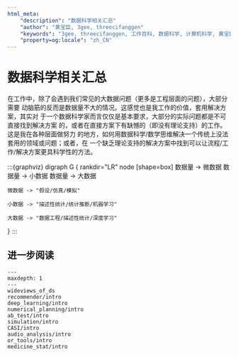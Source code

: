 ```yaml
---
html_meta:
    "description": "数据科学相关汇总"
    "author": "黄宝臣, 3gee, threecifanggen"
    "keywords": "3gee, threecifanggen, 工作百科, 数据科学, 计算机科学, 黄宝臣"
    "property=og:locale": "zh_CN"
---
```

# 数据科学相关汇总

在工作中，除了会遇到我们常见的大数据问题（更多是工程层面的问题），大部分需要
动脑筋的反而是数据量不大的情况。这感觉也是我工作的价值，套用解决方案，其实对
于一个数据科学家而言仅仅是基本要求，大部分的实际问题都是不可直接找到解决方案
的，或者在直接方案下有缺憾的（即没有理论支持）的工作。这是我在各种层面做努力
的地方，如何用数据科学/数学思维解决一个传统上没法套用的领域或问题；或者，在
一个缺乏理论支持的解决方案中找到可以让流程/工作/解决方案更具科学性的方法。


:::{graphviz}
digraph G {
    rankdir="LR"
    node [shape=box]
    数据量 -> 微数据
    数据量 -> 小数据
    数据量 -> 大数据

    微数据 -> "假设/仿真/模拟"

    小数据 -> "描述性统计/统计推断/机器学习"

    大数据 -> "数据工程/描述性统计/深度学习"
}
:::
## 进一步阅读

```{toctree}
---
maxdepth: 1
---
wideviews_of_ds
recommender/intro
deep_learning/intro
numerical_planning/intro
ab_test/intro
simulation/intro
CASI/intro
audio_analysis/intro
or_tools/intro
medicine_stat/intro
```